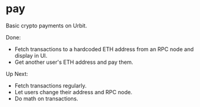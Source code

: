 # pay

Basic crypto payments on Urbit.

Done:

- Fetch transactions to a hardcoded ETH address from an RPC node and display in UI.
- Get another user's ETH address and pay them.

Up Next:

- Fetch transactions regularly.
- Let users change their address and RPC node.
- Do math on transactions.